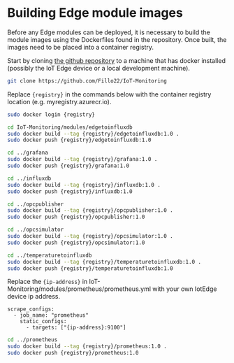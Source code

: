 # Building Edge module images

Before any Edge modules can be deployed, it is necessary to build the module images using the Dockerfiles found in the repository. Once built, the images need to be placed into a container registry.

Start by cloning [the github repository](https://github.com/Fillo22/IoT-Monitoring) to a machine that has docker installed (possibly the IoT Edge device or a local development machine).

```bash
git clone https://github.com/Fillo22/IoT-Monitoring
```

Replace `{registry}` in the commands below with the container registry location (e.g. myregistry.azurecr.io).

```bash
sudo docker login {registry}

cd IoT-Monitoring/modules/edgetoinfluxdb
sudo docker build --tag {registry}/edgetoinfluxdb:1.0 .
sudo docker push {registry}/edgetoinfluxdb:1.0

cd ../grafana
sudo docker build --tag {registry}/grafana:1.0 .
sudo docker push {registry}/grafana:1.0

cd ../influxdb
sudo docker build --tag {registry}/influxdb:1.0 .
sudo docker push {registry}/influxdb:1.0

cd ../opcpublisher
sudo docker build --tag {registry}/opcpublisher:1.0 .
sudo docker push {registry}/opcpublisher:1.0

cd ../opcsimulator
sudo docker build --tag {registry}/opcsimulator:1.0 .
sudo docker push {registry}/opcsimulator:1.0

cd ../temperaturetoinfluxdb
sudo docker build --tag {registry}/temperaturetoinfluxdb:1.0 .
sudo docker push {registry}/temperaturetoinfluxdb:1.0
```

Replace the `{ip-address}` in IoT-Monitoring/modules/prometheus/prometheus.yml with your own IotEdge device ip address.

```
scrape_configs:
  - job_name: "prometheus"
    static_configs:
      - targets: ["{ip-address}:9100"]
```
```bash
cd ../prometheus
sudo docker build --tag {registry}/prometheus:1.0 .
sudo docker push {registry}/prometheus:1.0
```